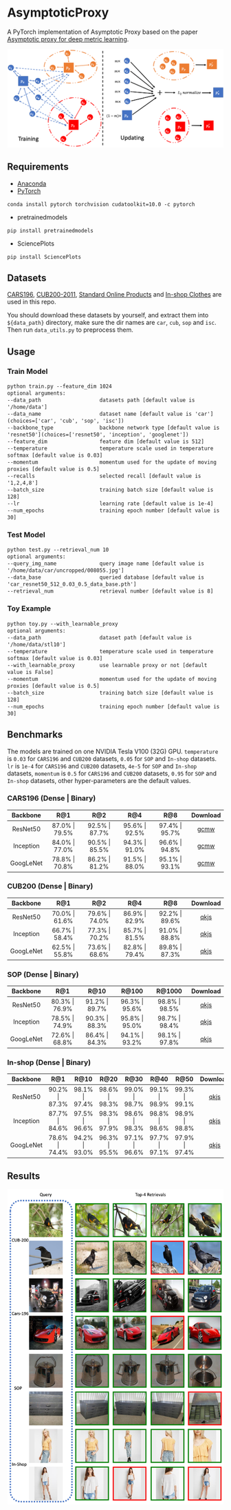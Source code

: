 # AsymptoticProxy
A PyTorch implementation of Asymptotic Proxy based on the paper [Asymptotic proxy for deep metric learning]().

![Network Architecture](results/structure.png)

## Requirements
- [Anaconda](https://www.anaconda.com/download/)
- [PyTorch](https://pytorch.org)
```
conda install pytorch torchvision cudatoolkit=10.0 -c pytorch
```
- pretrainedmodels
```
pip install pretrainedmodels
```
- SciencePlots
```
pip install SciencePlots
```

## Datasets
[CARS196](http://ai.stanford.edu/~jkrause/cars/car_dataset.html), [CUB200-2011](http://www.vision.caltech.edu/visipedia/CUB-200-2011.html), 
[Standard Online Products](http://cvgl.stanford.edu/projects/lifted_struct/) and 
[In-shop Clothes](http://mmlab.ie.cuhk.edu.hk/projects/DeepFashion/InShopRetrieval.html) are used in this repo.

You should download these datasets by yourself, and extract them into `${data_path}` directory, make sure the dir names are 
`car`, `cub`, `sop` and `isc`. Then run `data_utils.py` to preprocess them.

## Usage
### Train Model
```
python train.py --feature_dim 1024
optional arguments:
--data_path                   datasets path [default value is '/home/data']
--data_name                   dataset name [default value is 'car'](choices=['car', 'cub', 'sop', 'isc'])
--backbone_type               backbone network type [default value is 'resnet50'](choices=['resnet50', 'inception', 'googlenet'])
--feature_dim                 feature dim [default value is 512]
--temperature                 temperature scale used in temperature softmax [default value is 0.03]
--momentum                    momentum used for the update of moving proxies [default value is 0.5]
--recalls                     selected recall [default value is '1,2,4,8']
--batch_size                  training batch size [default value is 128]
--lr                          learning rate [default value is 1e-4]
--num_epochs                  training epoch number [default value is 30]
```

### Test Model
```
python test.py --retrieval_num 10
optional arguments:
--query_img_name              query image name [default value is '/home/data/car/uncropped/008055.jpg']
--data_base                   queried database [default value is 'car_resnet50_512_0.03_0.5_data_base.pth']
--retrieval_num               retrieval number [default value is 8]
```

### Toy Example
```
python toy.py --with_learnable_proxy
optional arguments:
--data_path                   dataset path [default value is '/home/data/stl10']
--temperature                 temperature scale used in temperature softmax [default value is 0.03]
--with_learnable_proxy        use learnable proxy or not [default value is False]
--momentum                    momentum used for the update of moving proxies [default value is 0.5]
--batch_size                  training batch size [default value is 128]
--num_epochs                  training epoch number [default value is 30]
```

## Benchmarks
The models are trained on one NVIDIA Tesla V100 (32G) GPU. `temperature` is `0.03` for `CARS196` and `CUB200` datasets, 
`0.05` for `SOP` and `In-shop` datasets. `lr` is `1e-4` for `CARS196` and `CUB200` datasets, `4e-5` for `SOP` and `In-shop` datasets, 
`momentum` is `0.5` for `CARS196` and `CUB200` datasets, `0.95` for `SOP` and `In-shop` datasets, other hyper-parameters 
are the default values.

### CARS196 (Dense | Binary)
<table>
  <thead>
    <tr>
      <th>Backbone</th>
      <th>R@1</th>
      <th>R@2</th>
      <th>R@4</th>
      <th>R@8</th>
      <th>Download</th>
    </tr>
  </thead>
  <tbody>
    <tr>
      <td align="center">ResNet50</td>
      <td align="center">87.0% | 79.5%</td>
      <td align="center">92.5% | 87.7%</td>
      <td align="center">95.6% | 92.5%</td>
      <td align="center">97.4% | 95.7%</td>
      <td align="center"><a href="https://pan.baidu.com/s/1Wld7E02CaRgaZi4cv4I7dQ">gcmw</a></td>
    </tr>
    <tr>
      <td align="center">Inception</td>
      <td align="center">84.0% | 77.0%</td>
      <td align="center">90.5% | 85.5%</td>
      <td align="center">94.3% | 91.0%</td>
      <td align="center">96.6% | 94.8%</td>
      <td align="center"><a href="https://pan.baidu.com/s/1Wld7E02CaRgaZi4cv4I7dQ">gcmw</a></td>
    </tr>
    <tr>
      <td align="center">GoogLeNet</td>
      <td align="center">78.8% | 70.8%</td>
      <td align="center">86.2% | 81.2%</td>
      <td align="center">91.5% | 88.0%</td>
      <td align="center">95.1% | 93.1%</td>
      <td align="center"><a href="https://pan.baidu.com/s/1Wld7E02CaRgaZi4cv4I7dQ">gcmw</a></td>
    </tr>
  </tbody>
</table>

### CUB200 (Dense | Binary)
<table>
  <thead>
    <tr>
      <th>Backbone</th>
      <th>R@1</th>
      <th>R@2</th>
      <th>R@4</th>
      <th>R@8</th>
      <th>Download</th>
    </tr>
  </thead>
  <tbody>
    <tr>
      <td align="center">ResNet50</td>
      <td align="center">70.0% | 61.6%</td>
      <td align="center">79.6% | 74.0%</td>
      <td align="center">86.9% | 82.9%</td>
      <td align="center">92.2% | 89.6%</td>
      <td align="center"><a href="https://pan.baidu.com/s/19Hmibn-RbxAUTnOEPxxafw">qkjs</a></td>
    </tr>
    <tr>
      <td align="center">Inception</td>
      <td align="center">66.7% | 58.4%</td>
      <td align="center">77.3% | 70.2%</td>
      <td align="center">85.7% | 81.5%</td>
      <td align="center">91.0% | 88.8%</td>
      <td align="center"><a href="https://pan.baidu.com/s/19Hmibn-RbxAUTnOEPxxafw">qkjs</a></td>
    </tr>
    <tr>
      <td align="center">GoogLeNet</td>
      <td align="center">62.5% | 55.8%</td>
      <td align="center">73.6% | 68.6%</td>
      <td align="center">82.8% | 79.4%</td>
      <td align="center">89.8% | 87.3%</td>
      <td align="center"><a href="https://pan.baidu.com/s/19Hmibn-RbxAUTnOEPxxafw">qkjs</a></td>
    </tr>
  </tbody>
</table>

### SOP (Dense | Binary)
<table>
  <thead>
    <tr>
      <th>Backbone</th>
      <th>R@1</th>
      <th>R@10</th>
      <th>R@100</th>
      <th>R@1000</th>
      <th>Download</th>
    </tr>
  </thead>
  <tbody>
    <tr>
      <td align="center">ResNet50</td>
      <td align="center">80.3% | 76.9%</td>
      <td align="center">91.2% | 89.7%</td>
      <td align="center">96.3% | 95.6%</td>
      <td align="center">98.8% | 98.5%</td>
      <td align="center"><a href="https://pan.baidu.com/s/19Hmibn-RbxAUTnOEPxxafw">qkjs</a></td>
    </tr>
    <tr>
      <td align="center">Inception</td>
      <td align="center">78.5% | 74.9%</td>
      <td align="center">90.3% | 88.3%</td>
      <td align="center">95.8% | 95.0%</td>
      <td align="center">98.7% | 98.4%</td>
      <td align="center"><a href="https://pan.baidu.com/s/19Hmibn-RbxAUTnOEPxxafw">qkjs</a></td>
    </tr>
    <tr>
      <td align="center">GoogLeNet</td>
      <td align="center">72.6% | 68.8%</td>
      <td align="center">86.4% | 84.3%</td>
      <td align="center">94.1% | 93.2%</td>
      <td align="center">98.1% | 97.8%</td>
      <td align="center"><a href="https://pan.baidu.com/s/19Hmibn-RbxAUTnOEPxxafw">qkjs</a></td>
    </tr>
  </tbody>
</table>

### In-shop (Dense | Binary)
<table>
  <thead>
    <tr>
      <th>Backbone</th>
      <th>R@1</th>
      <th>R@10</th>
      <th>R@20</th>
      <th>R@30</th>
      <th>R@40</th>
      <th>R@50</th>
      <th>Download</th>
    </tr>
  </thead>
  <tbody>
    <tr>
      <td align="center">ResNet50</td>
      <td align="center">90.2% | 87.3%</td>
      <td align="center">98.1% | 97.4%</td>
      <td align="center">98.6% | 98.3%</td>
      <td align="center">99.0% | 98.7%</td>
      <td align="center">99.1% | 98.9%</td>
      <td align="center">99.3% | 99.1%</td>
      <td align="center"><a href="https://pan.baidu.com/s/19Hmibn-RbxAUTnOEPxxafw">qkjs</a></td>
    </tr>
    <tr>
      <td align="center">Inception</td>
      <td align="center">87.7% | 84.6%</td>
      <td align="center">97.5% | 96.6%</td>
      <td align="center">98.3% | 97.9%</td>
      <td align="center">98.6% | 98.3%</td>
      <td align="center">98.8% | 98.6%</td>
      <td align="center">98.9% | 98.8%</td>
      <td align="center"><a href="https://pan.baidu.com/s/19Hmibn-RbxAUTnOEPxxafw">qkjs</a></td>
    </tr>
    <tr>
      <td align="center">GoogLeNet</td>
      <td align="center">78.6% | 74.4%</td>
      <td align="center">94.2% | 93.0%</td>
      <td align="center">96.3% | 95.5%</td>
      <td align="center">97.1% | 96.6%</td>
      <td align="center">97.7% | 97.1%</td>
      <td align="center">97.9% | 97.4%</td>
      <td align="center"><a href="https://pan.baidu.com/s/19Hmibn-RbxAUTnOEPxxafw">qkjs</a></td>
    </tr>
  </tbody>
</table>

## Results
![vis](results/results.png)